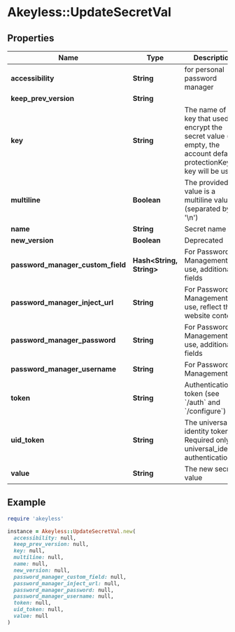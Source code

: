 # Akeyless::UpdateSecretVal

## Properties

| Name | Type | Description | Notes |
| ---- | ---- | ----------- | ----- |
| **accessibility** | **String** | for personal password manager | [optional] |
| **keep_prev_version** | **String** |  | [optional] |
| **key** | **String** | The name of a key that used to encrypt the secret value (if empty, the account default protectionKey key will be used) | [optional] |
| **multiline** | **Boolean** | The provided value is a multiline value (separated by &#39;\\n&#39;) | [optional] |
| **name** | **String** | Secret name |  |
| **new_version** | **Boolean** | Deprecated | [optional] |
| **password_manager_custom_field** | **Hash&lt;String, String&gt;** | For Password Management use, additional fields | [optional] |
| **password_manager_inject_url** | **String** | For Password Management use, reflect the website context | [optional] |
| **password_manager_password** | **String** | For Password Management use, additional fields | [optional] |
| **password_manager_username** | **String** | For Password Management use | [optional] |
| **token** | **String** | Authentication token (see &#x60;/auth&#x60; and &#x60;/configure&#x60;) | [optional] |
| **uid_token** | **String** | The universal identity token, Required only for universal_identity authentication | [optional] |
| **value** | **String** | The new secret value |  |

## Example

```ruby
require 'akeyless'

instance = Akeyless::UpdateSecretVal.new(
  accessibility: null,
  keep_prev_version: null,
  key: null,
  multiline: null,
  name: null,
  new_version: null,
  password_manager_custom_field: null,
  password_manager_inject_url: null,
  password_manager_password: null,
  password_manager_username: null,
  token: null,
  uid_token: null,
  value: null
)
```

